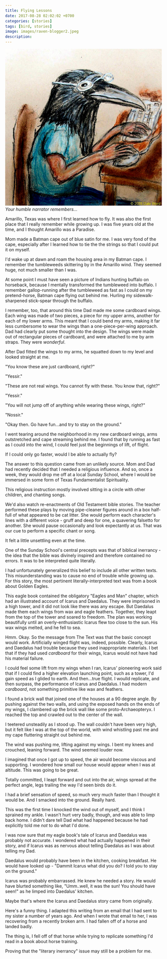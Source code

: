 ```yaml
---
title: Flying Lessons
date: 2017-08-28 02:02:02 +0700
categories: [stories]
tags: [bird, stories]
image: images/raven-blogger2.jpeg
description: 
---
```

![picture](images/raven-blogger2.jpeg) *Your humble narrator remembers...*

Amarillo, Texas was where I first learned how to fly. It was also the first place that I really remember while growing up. I was five years old at the time, and I thought Amarillo was a Paradise.

Mom made a Batman cape out of blue satin for me. I was very fond of the cape, especially after I learned how to tie the the strings so that I could put it on myself. 

I'd wake up at dawn and roam the housing area in my Batman cape. I remember the tumbleweeds skittering by in the Amarillo wind. They seemed huge, not much smaller than I was.

At some point I must have seen a picture of Indians hunting buffalo on horseback, because I mentally transformed the tumbleweed into buffalo.  I remember gallop-running after the tumbleweed as fast as I could on my pretend-horse, Batman cape flying out behind me. Hurling my sidewalk-sharpened stick-spear through the buffalo.

I remember, too, that around this time Dad made me some cardboard wings. Each wing was made of two pieces, a piece for my upper arms, another for each of my lower arms. This meant that I could bend my arms, making it far less cumbersome to wear the wings than a one-piece-per-wing approach. Dad had clearly put some thought into the design.  The wings were made out of rectangular pieces of cardboard, and were attached to me by arm straps. They were *wonderful*.

After Dad fitted the wings to my arms, he squatted down to my level and looked straight at me.

"You know these are just cardboard, right?"

"Yessir."

"These are not real wings. You cannot fly with these. You know that, right?"

"Yessir."

"You will not jump off of anything while wearing these wings, right?"

"Nossir."

"Okay then. Go have fun...and try to stay on the ground."

I went tearing around the neighborhood in my new cardboard wings, arms outstretched and cape streaming behind me. I found that by running as fast as I could into the wind, I could feel just the beginnings of lift, of flight. 

If I could only go faster, would I be able to actually fly?

The answer to this question came from an unlikely source. Mom and Dad had recently decided that I needed a religious influence. And so, once a week, they would drop me off at a local Sunday School, where I would be immersed in some form of Texas Fundamentalist Spirituality.

This religious instruction mostly involved sitting in a circle with other children, and chanting songs. 

We'd also watch re-enactments of Old Testament bible stories. The teacher performed these plays by moving pipe-cleaner figures around in a box half-full of what appeared to be cat litter. She would perform each character's lines with a different voice - gruff and deep for one, a quavering falsetto for another. She would pause occasionally and look expectantly at us. That was our cue to perform a specific chant or song. 

It felt a little unsettling even at the time.

One of the Sunday School's central precepts was that of biblical inerrancy - the idea that the bible was divinely inspired and therefore contained no errors. It was to be interpreted quite literally.

I had unfortunately generalized this belief to include all other written texts. This misunderstanding was to cause no end of trouble while growing up. For this story, the most pertinent literally-interpreted text was from a book about Golden Eagles.

This eagle book contained the obligatory "Eagles and Man" chapter, which had an illustrated account of Icarus and Daedalus. They were imprisoned in a high tower, and it did not look like there was any escape. But Daedalus made them each wings from wax and eagle feathers.  Together, they leapt from the top of the tower and soared to freedom. The plan was working beautifully until an overly-enthusiastic Icarus flew too close to the sun. His wax wings melted, and he fell to sea.

Hmm. Okay. So the message from The Text was that the basic concept would work. Artificially winged flight was, indeed, possible. Clearly, Icarus and Daedalus had trouble because they used inappropriate materials. I bet that if they had used *cardboard* for their wings, Icarus would not have had his material failure.

I could feel some lift from my wings when I ran, Icarus' pioneering work said that if I could find a higher elevation launching point, such as a tower, I'd gain speed as I glided to earth. And then...true flight. I woulld replicate, and then surpass, the performance of Icarus and Daedalus. I had modern *cardboard*, not something primitive like wax and feathers. 

I found a brick wall that joined one of the houses at a 90 degree angle. By pushing against the two walls, and using the exposed hands on the ends of my wings, I clambered up the brick wall like some proto-Archaeopteryx. I reached the top and crawled out to the center of the wall.

I teetered unsteadily as I stood up. The wall couldn't have been very high, but it felt like I was at the top of the world, with wind whistling past me and my cape fluttering straight out behind me. 

The wind was pushing me, lifting against my wings. I bent my knees and crouched, leaning forward. The wind seemed louder now.   

I imagined that once I got up to speed, the air would become viscous and supporting. I wondered how small our house would appear when I was at altitude. This was going to be great.

Totally committed, I leapt forward and out into the air, wings spread at the perfect angle, legs trailing the way I'd seen birds do it.

I had a brief sensation of speed, so much very much faster than I thought it would be. And I smacked into the ground. Really hard.

This was the first time I knocked the wind out of myself, and I think I sprained my ankle. I wasn't hurt very badly, though, and was able to limp back home. I didn't dare tell Dad what had happened because he had explicitly told me *not* to do what I'd done.

I was now sure that my eagle book's tale of Icarus and Daedalus was probably not accurate. I wondered what had actually happened in their story, and if Icarus was as nervous about telling Daedalus as I was about telling my Dad.

Daedalus would probably have been in the kitchen, cooking breakfast. He would have looked up - "Dammit Icarus what did you do? I told you to stay on the ground."

Icarus was probably embarrassed. He knew he needed a story. He would have blurted something like, "Umm..well, it was the sun! You should have seen!" as he limped into Daedalus' kitchen.

Maybe that's where the Icarus and Daedalus story came from originally.

Here's a funny thing. I adapted this writing from an email that I had sent to my sister a number of years ago. And when I wrote that email to her, I was recovering from a recently broken arm.  I had fallen off of a horse and landed badly. 

The thing is, I fell off of that horse while trying to replicate something I'd read in a book about horse training.

Proving that the "literary inerrancy" issue may still be a problem for me.
